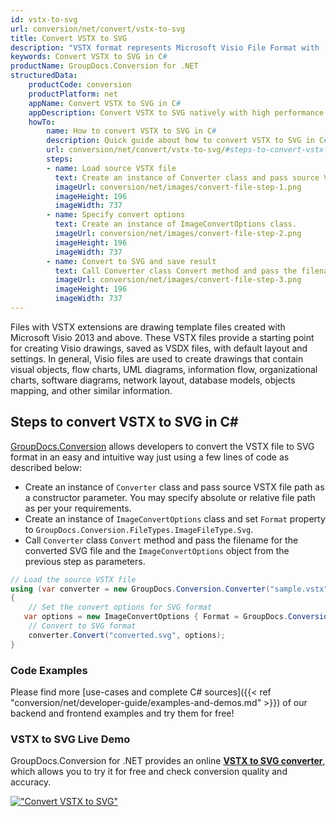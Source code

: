 ```yaml
---
id: vstx-to-svg
url: conversion/net/convert/vstx-to-svg
title: Convert VSTX to SVG
description: "VSTX format represents Microsoft Visio File Format with .vstx extension. Learn how to convert VSTX to SVG file programmatically in C# language using GroupDocs.Conversion for .NET library."
keywords: Convert VSTX to SVG in C#
productName: GroupDocs.Conversion for .NET
structuredData:
    productCode: conversion
    productPlatform: net
    appName: Convert VSTX to SVG in C#
    appDescription: Convert VSTX to SVG natively with high performance using C# language and server side GroupDocs.Conversion for .NET APIs, without the use of any software like Microsoft or Open Office.
    howTo:
        name: How to convert VSTX to SVG in C# 
        description: Quick guide about how to convert VSTX to SVG in C# with high performance and accuracy.
        url: conversion/net/convert/vstx-to-svg/#steps-to-convert-vstx-to-svg-in-c
        steps:
        - name: Load source VSTX file 
          text: Create an instance of Converter class and pass source VSTX file path as a constructor parameter. You may specify absolute or relative file path as per your requirements. 
          imageUrl: conversion/net/images/convert-file-step-1.png
          imageHeight: 196
          imageWidth: 737
        - name: Specify convert options 
          text: Create an instance of ImageConvertOptions class.
          imageUrl: conversion/net/images/convert-file-step-2.png
          imageHeight: 196
          imageWidth: 737
        - name: Convert to SVG and save result 
          text: Call Converter class Convert method and pass the filename for the converted HTML file and the ImageConvertOptions object from the previous step as parameters.
          imageUrl: conversion/net/images/convert-file-step-3.png
          imageHeight: 196
          imageWidth: 737
---
```


Files with VSTX extensions are drawing template files created with Microsoft Visio 2013 and above. These VSTX files provide a starting point for creating Visio drawings, saved as VSDX files, with default layout and settings. In general, Visio files are used to create drawings that contain visual objects, flow charts, UML diagrams, information flow, organizational charts, software diagrams, network layout, database models, objects mapping, and other similar information.

## Steps to convert VSTX to SVG in C#

[GroupDocs.Conversion](https://products.groupdocs.com/conversion/net) allows developers to convert the VSTX file to SVG format in an easy and intuitive way just using a few lines of code as described below:

* Create an instance of `Converter` class and pass source VSTX file path as a constructor parameter. You may specify absolute or relative file path as per your requirements. 
* Create an instance of `ImageConvertOptions` class and set `Format` property to `GroupDocs.Conversion.FileTypes.ImageFileType.Svg`.
* Call `Converter` class `Convert` method and pass the filename for the converted SVG file and the `ImageConvertOptions` object from the previous step as parameters.

```csharp
// Load the source VSTX file
using (var converter = new GroupDocs.Conversion.Converter("sample.vstx"))
{
    // Set the convert options for SVG format
   var options = new ImageConvertOptions { Format = GroupDocs.Conversion.FileTypes.ImageFileType.Svg };
    // Convert to SVG format
    converter.Convert("converted.svg", options);
}
```

### Code Examples

Please find more [use-cases and complete C# sources]({{< ref "conversion/net/developer-guide/examples-and-demos.md" >}}) of our backend and frontend examples and try them for free!

### VSTX to SVG Live Demo

GroupDocs.Conversion for .NET provides an online [**VSTX to SVG converter**](https://products.groupdocs.app/conversion/vstx-to-svg), which allows you to try it for free and check conversion quality and accuracy.

[!["Convert VSTX to SVG"](conversion/net/images/convert-to-svg/convert-vstx-to-svg.png)](https://products.groupdocs.app/conversion/vstx-to-svg)